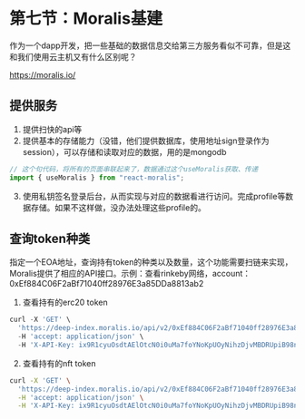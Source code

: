 # 第七节：Moralis基建

作为一个dapp开发，把一些基础的数据信息交给第三方服务看似不可靠，但是这和我们使用云主机又有什么区别呢？

https://moralis.io/



## 提供服务

1. 提供扫快的api等
2. 提供基本的存储能力（没错，他们提供数据库，使用地址sign登录作为session），可以存储和读取对应的数据，用的是mongodb

```js
// 这个句代码，将所有的页面串联起来了，数据通过这个useMoralis获取、传递
import { useMoralis } from "react-moralis";
```

3. 使用私钥签名登录后台，从而实现与对应的数据看进行访问。完成profile等数据存储。如果不这样做，没办法处理这些profile的。



## 查询token种类

指定一个EOA地址，查询持有token的种类以及数量，这个功能需要扫链来实现，Moralis提供了相应的API接口。示例：查看rinkeby网络，account：0xEf884C06F2aBf71040ff28976E3a85DDa8813ab2

1. 查看持有的erc20 token

```js
curl -X 'GET' \
  'https://deep-index.moralis.io/api/v2/0xEf884C06F2aBf71040ff28976E3a85DDa8813ab2/erc20?chain=rinkeby' \
  -H 'accept: application/json' \
  -H 'X-API-Key: ix9R1cyuOsdtAElOtcN0i0uMa7foYNoKpUOyNihzDjvMBDRUpiB98nfnsZJ8WQ1D'
```

2. 查看持有的nft token

```sh
curl -X 'GET' \
  'https://deep-index.moralis.io/api/v2/0xEf884C06F2aBf71040ff28976E3a85DDa8813ab2/nft?chain=rinkeby' \
  -H 'accept: application/json' \
  -H 'X-API-Key: ix9R1cyuOsdtAElOtcN0i0uMa7foYNoKpUOyNihzDjvMBDRUpiB98nfnsZJ8WQ1D'
```
